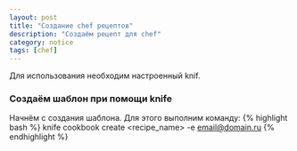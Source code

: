 ```yaml
---
layout: post
title: "Создание chef рецептов"
description: "Создаём рецепт для chef"
category: notice
tags: [chef]
---
```

Для использования необходим настроенный knif.

### Создаём шаблон при помощи knife ###
Начнём с создания шаблона. Для этого выполним команду:
{% highlight bash %}
knife cookbook create <recipe_name> -e email@domain.ru
{% endhighlight %}